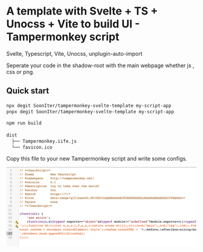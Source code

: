 # A template with Svelte + TS + Unocss + Vite to build UI - Tampermonkey script

Svelte, Typescript, Vite, Unocss, unplugin-auto-import

Seperate your code in the shadow-root with the main webpage whether js , css or png.

## Quick start

```shell
npx degit SoonIter/tampermonkey-svelte-template my-script-app
pnpx degit SoonIter/tampermonkey-svelte-template my-script-app
```

```shell
npm run build

dist
  ├── Tampermonkey.iife.js
  └── favicon.ico
```

Copy this file to your new Tampermonkey script and write some configs.

![](./docs/imgs/howToUse/copyTheFile.png)


